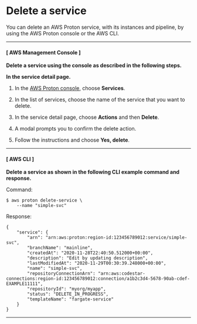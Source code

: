 # Delete a service<a name="ag-svc-delete"></a>

You can delete an AWS Proton service, with its instances and pipeline, by using the AWS Proton console or the AWS CLI\.

------
#### [ AWS Management Console ]

**Delete a service using the console as described in the following steps\.**

**In the service detail page\.**

1. In the [AWS Proton console](https://console.aws.amazon.com/proton/), choose **Services**\.

1. In the list of services, choose the name of the service that you want to delete\.

1. In the service detail page, choose **Actions** and then **Delete**\.

1. A modal prompts you to confirm the delete action\.

1. Follow the instructions and choose **Yes, delete**\.

------
#### [ AWS CLI ]

**Delete a service as shown in the following CLI example command and response\.**

Command:

```
$ aws proton delete-service \
    --name "simple-svc"
```

Response:

```
{
    "service": {
        "arn": "arn:aws:proton:region-id:123456789012:service/simple-svc",
        "branchName": "mainline",
        "createdAt": "2020-11-28T22:40:50.512000+00:00",
        "description": "Edit by updating description",
        "lastModifiedAt": "2020-11-29T00:30:39.248000+00:00",
        "name": "simple-svc",
        "repositoryConnectionArn": "arn:aws:codestar-connections:region-id:123456789012:connection/a1b2c3d4-5678-90ab-cdef-EXAMPLE11111",
        "repositoryId": "myorg/myapp",
        "status": "DELETE_IN_PROGRESS",
        "templateName": "fargate-service"
    }
}
```

------